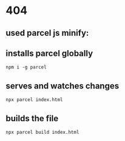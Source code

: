 # 404

## used parcel js minify:

## installs parcel globally
```
npm i -g parcel

```

## serves and watches changes
```
npx parcel index.html

```

## builds the file
```
npx parcel build index.html

```